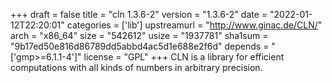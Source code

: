 +++
draft = false
title = "cln 1.3.6-2"
version = "1.3.6-2"
date = "2022-01-12T22:20:01"
categories = ['lib']
upstreamurl = "http://www.ginac.de/CLN/"
arch = "x86_64"
size = "542612"
usize = "1937781"
sha1sum = "9b17ed50e816d86789dd5abbd4ac5d1e688e2f6d"
depends = "['gmp>=6.1.1-4']"
license = "GPL"
+++
CLN is a library for efficient computations with all kinds of numbers in arbitrary precision.